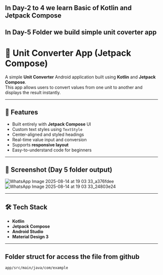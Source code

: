 ## In Day-2 to 4 we learn Basic of Kotlin and Jetpack Compose 
## In Day-5 Folder we build simple unit coverter app 

# 📱 Unit Converter App (Jetpack Compose)

A simple **Unit Converter** Android application built using **Kotlin** and **Jetpack Compose**.  
This app allows users to convert values from one unit to another and displays the result instantly.

---

## 🚀 Features
- Built entirely with **Jetpack Compose** UI
- Custom text styles using `TextStyle`
- Center-aligned and styled headings
- Real-time value input and conversion
- Supports **responsive layout**
- Easy-to-understand code for beginners

---

## 📸 Screenshot  (Day 5 folder output)
![WhatsApp Image 2025-08-14 at 19 03 33_a376fdee](https://github.com/user-attachments/assets/ff0b8159-806e-454d-9253-7b4254c14ad2)
![WhatsApp Image 2025-08-14 at 19 03 33_24803e24](https://github.com/user-attachments/assets/c6886f37-a0f8-4be3-a7d8-13e667f4b55c)


---

## 🛠 Tech Stack
- **Kotlin**
- **Jetpack Compose**
- **Android Studio**
- **Material Design 3**

---
## Folder struct for access the file from github
`app/src/main/java/com/example`
